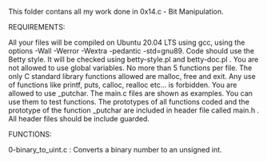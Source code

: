 This folder contans all my work done in 0x14.c - Bit Manipulation.

REQUIREMENTS:

All your files will be compiled on Ubuntu 20.04 LTS using gcc, using the options -Wall -Werror -Wextra -pedantic -std=gnu89.
Code should use the Betty style. It will be checked using betty-style.pl and betty-doc.pl .
You are not allowed to use global variables.
No more than 5 functions per file.
The only C standard library functions allowed are malloc, free and exit. Any use of functions like printf, puts, calloc, realloc etc… is forbidden.
You are allowed to use _putchar.
The main.c files are shown as examples. You can use them to test functions.
The prototypes of all functions coded and the prototype of the function _putchar are included in header file called main.h .
All header files should be include guarded.

FUNCTIONS:

0-binary_to_uint.c :
Converts a binary number to an unsigned int.


